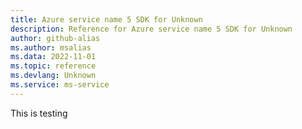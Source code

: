 ```yaml
---
title: Azure service name 5 SDK for Unknown
description: Reference for Azure service name 5 SDK for Unknown
author: github-alias
ms.author: msalias
ms.data: 2022-11-01
ms.topic: reference
ms.devlang: Unknown
ms.service: ms-service
---
```

This is testing